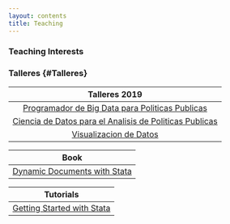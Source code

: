 ```yaml
---
layout: contents
title: Teaching
---
```


<a name="Interests"></a>
### Teaching Interests

### Talleres {#Talleres}

| Talleres 2019  |
|:-------------:|
| [Programador de Big Data para Politicas Publicas](workshops/programmer/programmer.md) |
| [Ciencia de Datos para el Analisis de Politicas Publicas](workshops/analyst/analyst.md) |
| [Visualizacion de Datos](TBD)   |


<!--| [Consumo de Datos para Toma de Decisiones](workshops/consumer/consumer.md)  |
| [Ciencias Sociales Computacionales](training/ciencias-sociales-computacionales.md)   |-->

| Book |
| :---:  |
| [Dynamic Documents with Stata](training/dynamic-documents/dynamicdocs-stata.md)   |

| Tutorials  |
|:-------------:|
| [Getting Started with Stata](training/stata/stata.md)  |

<!--| [Learning Statistics with Simulations]()   |-->




<!-- NAVIGATION TOOLS
<a href="/teaching">Teaching Menu</a>
<a onclick="window.history.back()">Back</a>
[Home2]({{ site.url }}/)
<a href='{{site.url}}/'>Home3</a-->
